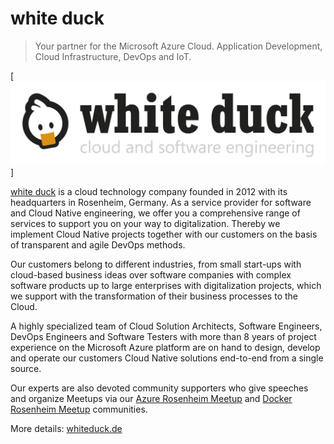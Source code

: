 # white duck

>  Your partner for the Microsoft Azure Cloud. Application Development, Cloud Infrastructure, DevOps and IoT.

[![white duck logo](../images/whiteduck.png?raw=true)]

[white duck](https://whiteduck.de) is a cloud technology company founded in 2012 with its headquarters in Rosenheim, Germany. As a service provider for software and Cloud Native engineering, we offer you a comprehensive range of services to support you on your way to digitalization. Thereby we implement Cloud Native projects together with our customers on the basis of transparent and agile DevOps methods.
 
Our customers belong to different industries, from small start-ups with cloud-based business ideas over software companies with complex software products up to large enterprises with digitalization projects, which we support with the transformation of their business processes to the Cloud.
 
A highly specialized team of Cloud Solution Architects, Software Engineers, DevOps Engineers and Software Testers with more than 8 years of project experience on the Microsoft Azure platform are on hand to design, develop and operate our customers Cloud Native solutions end-to-end from a single source.
 
Our experts are also devoted community supporters who give speeches and organize Meetups via our [Azure Rosenheim Meetup](https://whiteduck.de/azure-rosenheim-meetup/) and [Docker Rosenheim Meetup](https://whiteduck.de/docker-rosenheim-meetup/) communities.

More details: [whiteduck.de](https://whiteduck.de)

